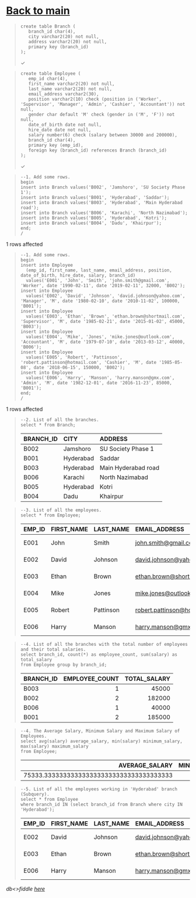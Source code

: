 # [Back to main](https://github.com/glaghari/database-assignement-2019)
<!-- -->
>     create table Branch (
>        branch_id char(4),
>        city varchar2(20) not null,
>        address varchar2(20) not null,
>        primary key (branch_id)
>     );
> 
> ✓

<!-- -->
>     create table Employee (
>        emp_id char(4),
>        first_name varchar2(20) not null,
>        last_name varchar2(20) not null,
>        email_address varchar2(30),
>        position varchar2(10) check (position in ('Worker', 'Supervisor', 'Manager', 'Admin', 'Cashier', 'Accountant')) not null,
>        gender char default 'M' check (gender in ('M', 'F')) not null,
>        date_of_birth date not null,
>        hire_date date not null,
>        salary number(6) check (salary between 30000 and 200000),
>        branch_id char(4),
>        primary key (emp_id),
>        foreign key (branch_id) references Branch (branch_id)
>     );
> 
> ✓

<!-- -->
>     --1. Add some rows.
>     begin
>     insert into Branch values('B002', 'Jamshoro', 'SU Society Phase 1');
>     insert into Branch values('B001', 'Hyderabad', 'Saddar');
>     insert into Branch values('B003', 'Hyderabad', 'Main Hyderabad road');
>     insert into Branch values('B006', 'Karachi', 'North Nazimabad');
>     insert into Branch values('B005', 'Hyderabad', 'Kotri');
>     insert into Branch values('B004', 'Dadu', 'Khairpur');
>     end;
>     /
> 
1 rows affected

<!-- -->
>     --1. Add some rows.
>     begin
>     insert into Employee
>       (emp_id, first_name, last_name, email_address, position, date_of_birth, hire_date, salary, branch_id)
>       values('E001', 'John', 'Smith', 'john.smith@gmail.com', 'Worker', date '1990-02-11', date '2019-02-11', 32000, 'B002');
>     insert into Employee
>       values('E002', 'David', 'Johnson', 'david.johnson@yahoo.com', 'Manager', 'M', date '1980-02-10', date '2010-11-02', 100000, 'B001');
>     insert into Employee
>       values('E003', 'Ethan', 'Brown', 'ethan.brown@shortmail.com', 'Supervisor', 'M', date '1985-02-21', date '2015-01-02', 45000, 'B003');
>     insert into Employee
>       values('E004', 'Mike', 'Jones', 'mike.jones@outlook.com', 'Accountant', 'M', date '1979-07-10', date '2013-03-12', 40000, 'B006');
>     insert into Employee
>       values('E005', 'Robert', 'Pattinson', 'robert.pattinson@hotmail.com', 'Cashier', 'M', date '1985-05-08', date '2018-06-15', 150000, 'B002');
>     insert into Employee
>       values('E006', 'Harry', 'Manson', 'harry.manson@gmx.com', 'Admin', 'M', date '1982-12-01', date '2016-11-23', 85000, 'B001');
>     end;
>     /
> 
1 rows affected

<!-- -->
>     --2. List of all the branches.
>     select * from Branch;
> 
> | BRANCH_ID | CITY      | ADDRESS             |
> | :-------- | :-------- | :------------------ |
> | B002      | Jamshoro  | SU Society Phase 1  |
> | B001      | Hyderabad | Saddar              |
> | B003      | Hyderabad | Main Hyderabad road |
> | B006      | Karachi   | North Nazimabad     |
> | B005      | Hyderabad | Kotri               |
> | B004      | Dadu      | Khairpur            |

<!-- -->
>     --3. List of all the employees.
>     select * from Employee;
> 
> | EMP_ID | FIRST_NAME | LAST_NAME | EMAIL_ADDRESS                | POSITION   | GENDER | DATE_OF_BIRTH | HIRE_DATE | SALARY | BRANCH_ID |
> | :----- | :--------- | :-------- | :--------------------------- | :--------- | :----- | :------------ | :-------- | -----: | :-------- |
> | E001   | John       | Smith     | john.smith@gmail.com         | Worker     | M      | 11-FEB-90     | 11-FEB-19 |  32000 | B002      |
> | E002   | David      | Johnson   | david.johnson@yahoo.com      | Manager    | M      | 10-FEB-80     | 02-NOV-10 | 100000 | B001      |
> | E003   | Ethan      | Brown     | ethan.brown@shortmail.com    | Supervisor | M      | 21-FEB-85     | 02-JAN-15 |  45000 | B003      |
> | E004   | Mike       | Jones     | mike.jones@outlook.com       | Accountant | M      | 10-JUL-79     | 12-MAR-13 |  40000 | B006      |
> | E005   | Robert     | Pattinson | robert.pattinson@hotmail.com | Cashier    | M      | 08-MAY-85     | 15-JUN-18 | 150000 | B002      |
> | E006   | Harry      | Manson    | harry.manson@gmx.com         | Admin      | M      | 01-DEC-82     | 23-NOV-16 |  85000 | B001      |

<!-- -->
>     --4. List of all the branches with the total number of employees and their total salaries.
>     select branch_id, count(*) as employee_count, sum(salary) as total_salary
>     from Employee group by branch_id;
> 
> | BRANCH_ID | EMPLOYEE_COUNT | TOTAL_SALARY |
> | :-------- | -------------: | -----------: |
> | B003      |              1 |        45000 |
> | B002      |              2 |       182000 |
> | B006      |              1 |        40000 |
> | B001      |              2 |       185000 |

<!-- -->
>     --4. The Average Salary, Minimum Salary and Maximum Salary of Employees.
>     select avg(salary) average_salary, min(salary) minimum_salary, max(salary) maximum_salary 
>     from Employee;
> 
> |                           AVERAGE_SALARY | MINIMUM_SALARY | MAXIMUM_SALARY |
> | ---------------------------------------: | -------------: | -------------: |
> | 75333.3333333333333333333333333333333333 |          32000 |         150000 |

<!-- -->
>     --5. List of all the employees working in 'Hyderabad' branch (Subquery).
>     select * from Employee
>     where branch_id IN (select branch_id from Branch where city IN 'Hyderabad');
> 
> | EMP_ID | FIRST_NAME | LAST_NAME | EMAIL_ADDRESS             | POSITION   | GENDER | DATE_OF_BIRTH | HIRE_DATE | SALARY | BRANCH_ID |
> | :----- | :--------- | :-------- | :------------------------ | :--------- | :----- | :------------ | :-------- | -----: | :-------- |
> | E002   | David      | Johnson   | david.johnson@yahoo.com   | Manager    | M      | 10-FEB-80     | 02-NOV-10 | 100000 | B001      |
> | E003   | Ethan      | Brown     | ethan.brown@shortmail.com | Supervisor | M      | 21-FEB-85     | 02-JAN-15 |  45000 | B003      |
> | E006   | Harry      | Manson    | harry.manson@gmx.com      | Admin      | M      | 01-DEC-82     | 23-NOV-16 |  85000 | B001      |

*db<>fiddle [here](https://dbfiddle.uk/?rdbms=oracle_11.2&fiddle=9ac73429eeed03ba69fa482ee95240a5)*

